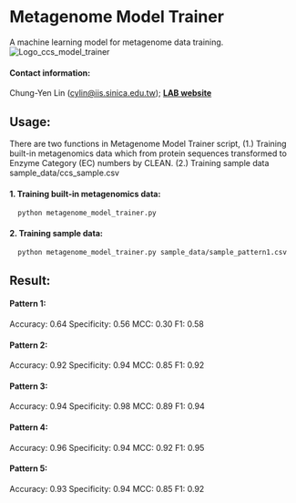 # Metagenome Model Trainer
A machine learning model for metagenome data training.
![Logo_ccs_model_trainer](https://github.com/lsbnb/metagenome_model_trainer/assets/51230850/d9f25911-4574-4a27-8e2a-1edd56dcf3e7)

#### Contact information: 
Chung-Yen Lin (cylin@iis.sinica.edu.tw); [**LAB website**](http://eln.iis.sinica.edu.tw)

## Usage:

There are two functions in Metagenome Model Trainer script, (1.) Training built-in metagenomics data which from protein sequences transformed to Enzyme Category (EC) numbers by CLEAN. (2.) Training sample data sample_data/ccs_sample.csv

#### 1. Training built-in metagenomics data:
```
  python metagenome_model_trainer.py
```

#### 2. Training sample data:
```
  python metagenome_model_trainer.py sample_data/sample_pattern1.csv
```

## Result:

#### Pattern 1:
Accuracy: 0.64	Specificity: 0.56	MCC: 0.30	F1: 0.58

#### Pattern 2:
Accuracy: 0.92	Specificity: 0.94	MCC: 0.85	F1: 0.92

#### Pattern 3:
Accuracy: 0.94	Specificity: 0.98	MCC: 0.89	F1: 0.94

#### Pattern 4:
Accuracy: 0.96	Specificity: 0.94	MCC: 0.92	F1: 0.95

#### Pattern 5:
Accuracy: 0.93	Specificity: 0.94	MCC: 0.85	F1: 0.92
